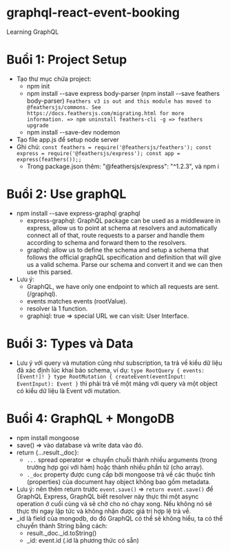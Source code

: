 # graphql-react-event-booking
Learning GraphQL
# Buổi 1: Project Setup
* Tạo thư mục chứa project: 
  * npm init
  * npm install --save express body-parser (npm install --save feathers body-parser) `Feathers v3 is out and this module has moved to @feathersjs/commons. See https://docs.feathersjs.com/migrating.html for more information. => npm uninstall feathers-cli -g => feathers upgrade` 
  * npm install --save-dev nodemon
* Tạo file app.js để setup node server
* Ghi chú: 
`const feathers = require('@feathersjs/feathers');
const express = require('@feathersjs/express');
const app = express(feathers());;`
  * Trong package.json thêm: "@feathersjs/express": "^1.2.3", và npm i
# Buổi 2: Use graphQL
* npm install --save express-graphql graphql
  * express-graphql: GraphQL package can be used as a middleware in express, allow us to point at schema at resolvers and automatically connect all of that, route requests to a parser and handle them according to schema and forward them to the resolvers.
  * graphql: allow us to define the schema and setup a schema that follows the official graphQL specification and definition that will give us a valid schema. Parse our schema and convert it and we can then use this parsed.
* Lưu ý: 
  * GraphQL, we have only one endpoint to which all requests are sent. (/graphql).
  * events matches events (rootValue).
  * resolver là 1 function.
  * graphiql: true => special URL we can visit: User Interface.
# Buổi 3: Types và Data
* Lưu ý với query và mutation cũng như subscription, ta trả về kiểu dữ liệu đã xác định lúc khai báo schema, ví dụ: 
	`type RootQuery {
        events:  [Event!]!
    }
    type RootMutation {
        createEvent(eventInput: EventInput): Event
    }` thì phải trả về một mảng với query và một object có kiểu dữ liệu là Event với mutation.
# Buổi 4: GraphQL + MongoDB
* npm install mongoose
* save() => vào database và write data vào đó.
* return {...result._doc}: 
  * `...` spread operator => chuyển chuỗi thành nhiều arguments (trong trường hợp gọi với hàm) hoặc thành nhiều phần tử (cho array).
  * `._doc` property được cung cấp bởi mongoose trả về các thuộc tính (properties) của document hay object không bao gồm metadata.
* Lưu ý: nên thêm return trước `event.save()` => `return event.save()` để GraphQL Express, GraphQL biết resolver này thực thi một async operation ở cuối cùng và sẽ chờ cho nó chạy xong. Nếu không nó sẽ thực thi ngay lập tức và không nhận được giá trị hợp lệ trả về.
* _id là field của mongodb, do đó GraphQL có thể sẽ không hiểu, ta có thể chuyển thành String bằng cách: 
  * result._doc._id.toString() 
  * _id: event.id (.id là phương thức có sẵn)